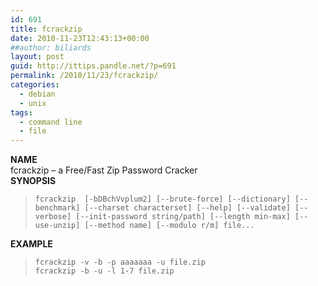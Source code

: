 ```yaml
---
id: 691
title: fcrackzip
date: 2010-11-23T12:43:13+00:00
##author: biliards
layout: post
guid: http://ittips.pandle.net/?p=691
permalink: /2010/11/23/fcrackzip/
categories:
  - debian
  - unix
tags:
  - command line
  - file
---
```

**NAME**  
fcrackzip &#8211; a Free/Fast Zip Password Cracker  
**SYNOPSIS**  
> `fcrackzip  [-bDBchVvplum2] [--brute-force] [--dictionary] [--benchmark] [--charset characterset] [--help] [--validate] [--verbose] [--init-password string/path] [--length min-max] [--use-unzip] [--method name] [--modulo r/m] file...`

**EXAMPLE**  
> `fcrackzip -v -b -p aaaaaaa -u file.zip`<br />
`fcrackzip -b -u -l 1-7 file.zip`
